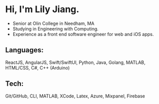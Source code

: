 # Hi, I'm Lily Jiang.

* Senior at Olin College in Needham, MA
* Studying in Engineering with Computing.
* Experience as a front end software engineer for web and iOS apps.

## Languages:
ReactJS, AngularJS, Swift/SwiftUI, Python, Java, Golang, MATLAB, HTML/CSS, C#, C++ (Arduino)

## Tech:
Git/GitHub, CLI, MATLAB, XCode, Latex, Azure, Mixpanel, Firebase

